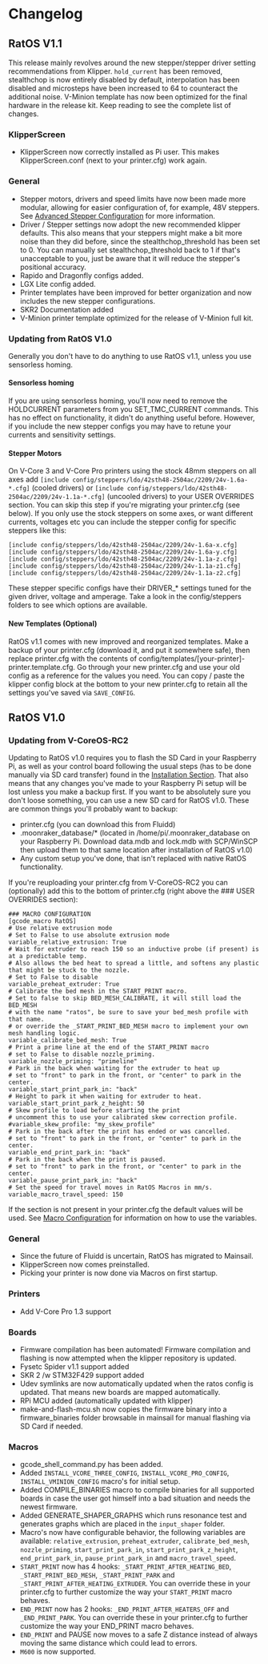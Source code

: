 # Changelog

## RatOS V1.1

This release mainly revolves around the new stepper/stepper driver setting recommendations from Klipper. `hold_current` has been removed, stealthchop is now entirely disabled by default, interpolation has been disabled and microsteps have been increased to 64 to counteract the additional noise. V-Minion template has now been optimized for the final hardware in the release kit. Keep reading to see the complete list of changes.

### KlipperScreen

- KlipperScreen now correctly installed as Pi user. This makes KlipperScreen.conf (next to your printer.cfg) work again.

### General

- Stepper motors, drivers and speed limits have now been made more modular, allowing for easier configuration of, for example, 48V steppers. See [Advanced Stepper Configuration](/docs/configuration/advanced-stepper-configuration) for more information.
- Driver / Stepper settings now adopt the new recommended klipper defaults. This also means that your steppers might make a bit more noise than they did before, since the stealthchop_threshold has been set to 0. You can manually set stealthchop_threshold back to 1 if that's unacceptable to you, just be aware that it will reduce the stepper's positional accuracy.
- Rapido and Dragonfly configs added.
- LGX Lite config added.
- Printer templates have been improved for better organization and now includes the new stepper configurations.
- SKR2 Documentation added
- V-Minion printer template optimized for the release of V-Minion full kit.

### Updating from RatOS V1.0

Generally you don't have to do anything to use RatOS v1.1, unless you use sensorless homing.

#### Sensorless homing

If you are using sensorless homing, you'll now need to remove the HOLDCURRENT parameters from you SET_TMC_CURRENT commands. This has no effect on functionality, it didn't do anything useful before. However, if you include the new stepper configs you may have to retune your currents and sensitivity settings.

#### Stepper Motors

On V-Core 3 and V-Core Pro printers using the stock 48mm steppers on all axes add `[include config/steppers/ldo/42sth48-2504ac/2209/24v-1.6a-*.cfg]` (cooled drivers) or `[include config/steppers/ldo/42sth48-2504ac/2209/24v-1.1a-*.cfg]` (uncooled drivers) to your USER OVERRIDES section. You can skip this step if you're migrating your printer.cfg (see below).
If you only use the stock steppers on some axes, or want different currents, voltages etc you can include the stepper config for specific steppers like this:

```properties
[include config/steppers/ldo/42sth48-2504ac/2209/24v-1.6a-x.cfg]
[include config/steppers/ldo/42sth48-2504ac/2209/24v-1.6a-y.cfg]
[include config/steppers/ldo/42sth48-2504ac/2209/24v-1.1a-z.cfg]
[include config/steppers/ldo/42sth48-2504ac/2209/24v-1.1a-z1.cfg]
[include config/steppers/ldo/42sth48-2504ac/2209/24v-1.1a-z2.cfg]
```

These stepper specific configs have their DRIVER\_\* settings tuned for the given driver, voltage and amperage. Take a look in the config/steppers folders to see which options are available.

#### New Templates (Optional)

RatOS v1.1 comes with new improved and reorganized templates. Make a backup of your printer.cfg (download it, and put it somewhere safe), then replace printer.cfg with the contents of config/templates/\[your-printer\]-printer.template.cfg. Go through your new printer.cfg and use your old config as a reference for the values you need. You can copy / paste the klipper config block at the bottom to your new printer.cfg to retain all the settings you've saved via `SAVE_CONFIG`.

## RatOS V1.0

### Updating from V-CoreOS-RC2

Updating to RatOS v1.0 requires you to flash the SD Card in your Raspberry Pi, as well as your control board following the usual steps (has to be done manually via SD card transfer) found in the [Installation Section](docs/installation). That also means that any changes you've made to your Raspberry Pi setup will be lost unless you make a backup first. If you want to be absolutely sure you don't loose something, you can use a new SD card for RatOS v1.0. These are common things you'll probably want to backup:

- printer.cfg (you can download this from Fluidd)
- .moonraker_database/\* (located in /home/pi/.moonraker_database on your Raspberry Pi. Download data.mdb and lock.mdb with SCP/WinSCP then upload them to that same location after installation of RatOS v1.0)
- Any custom setup you've done, that isn't replaced with native RatOS functionality.

If you're reuploading your printer.cfg from V-CoreOS-RC2 you can (optionally) add this to the bottom of printer.cfg (right above the ### USER OVERRIDES section):

```properties
### MACRO CONFIGURATION
[gcode_macro RatOS]
# Use relative extrusion mode
# Set to False to use absolute extrusion mode
variable_relative_extrusion: True
# Wait for extruder to reach 150 so an inductive probe (if present) is at a predictable temp.
# Also allows the bed heat to spread a little, and softens any plastic that might be stuck to the nozzle.
# Set to False to disable
variable_preheat_extruder: True
# Calibrate the bed mesh in the START_PRINT macro.
# Set to false to skip BED_MESH_CALIBRATE, it will still load the BED_MESH
# with the name "ratos", be sure to save your bed_mesh profile with that name.
# or override the _START_PRINT_BED_MESH macro to implement your own mesh handling logic.
variable_calibrate_bed_mesh: True
# Print a prime line at the end of the START_PRINT macro
# set to False to disable nozzle_priming.
variable_nozzle_priming: "primeline"
# Park in the back when waiting for the extruder to heat up
# set to "front" to park in the front, or "center" to park in the center.
variable_start_print_park_in: "back"
# Height to park it when waiting for extruder to heat.
variable_start_print_park_z_height: 50
# Skew profile to load before starting the print
# uncomment this to use your calibrated skew correction profile.
#variable_skew_profile: "my_skew_profile"
# Park in the back after the print has ended or was cancelled.
# set to "front" to park in the front, or "center" to park in the center.
variable_end_print_park_in: "back"
# Park in the back when the print is paused.
# set to "front" to park in the front, or "center" to park in the center.
variable_pause_print_park_in: "back"
# Set the speed for travel moves in RatOS Macros in mm/s.
variable_macro_travel_speed: 150
```

If the section is not present in your printer.cfg the default values will be used. See [Macro Configuration](/docs/configuration/macros) for information on how to use the variables.

### General

- Since the future of Fluidd is uncertain, RatOS has migrated to Mainsail.
- KlipperScreen now comes preinstalled.
- Picking your printer is now done via Macros on first startup.

### Printers

- Add V-Core Pro 1.3 support

### Boards

- Firmware compilation has been automated! Firmware compilation and flashing is now attempted when the klipper repository is updated.
- Fysetc Spider v1.1 support added
- SKR 2 /w STM32F429 support added
- Udev symlinks are now automatically updated when the ratos config is updated. That means new boards are mapped automatically.
- RPi MCU added (automatically updated with klipper)
- make-and-flash-mcu.sh now copies the firmware binary into a firmware_binaries folder browsable in mainsail for manual flashing via SD Card if needed.

### Macros

- gcode_shell_command.py has been added.
- Added `INSTALL_VCORE_THREE_CONFIG`, `INSTALL_VCORE_PRO_CONFIG`, `INSTALL_VMINION_CONFIG` macro's for initial setup.
- Added COMPILE_BINARIES macro to compile binaries for all supported boards in case the user got himself into a bad situation and needs the newest firmware.
- Added GENERATE_SHAPER_GRAPHS which runs resonance test and generates graphs which are placed in the `input_shaper` folder.
- Macro's now have configurable behavior, the following variables are available: `relative_extrusion`, `preheat_extruder`, `calibrate_bed_mesh`, `nozzle_priming`, `start_print_park_in`, `start_print_park_z_height`, `end_print_park_in`, `pause_print_park_in` and `macro_travel_speed`.
- `START_PRINT` now has 4 hooks: `_START_PRINT_AFTER_HEATING_BED`, `_START_PRINT_BED_MESH`, `_START_PRINT_PARK` and `_START_PRINT_AFTER_HEATING_EXTRUDER`. You can override these in your printer.cfg to further customize the way your `START_PRINT` macro behaves.
- `END_PRINT` now has 2 hooks: `_END_PRINT_AFTER_HEATERS_OFF` and `_END_PRINT_PARK`. You can override these in your printer.cfg to further customize the way your END_PRINT macro behaves.
- `END_PRINT` and PAUSE now moves to a safe Z distance instead of always moving the same distance which could lead to errors.
- `M600` is now supported.
